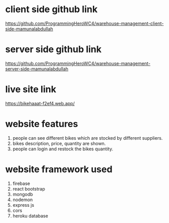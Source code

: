 # client side github link
https://github.com/ProgrammingHeroWC4/warehouse-management-client-side-mamunalabdullah

# server side github link
https://github.com/ProgrammingHeroWC4/warehouse-management-server-side-mamunalabdullah

# live site link
https://bikehaaat-f2ef4.web.app/

# website features
1. people can see different bikes which are stocked by different suppliers.
2. bikes description, price, quantity are shown.
3. people can login and restock the bikes quantity.

# website framework used 
1. firebase
2. react bootstrap
3. mongodb
4. nodemon
5. express js
6. cors
7. heroku database
